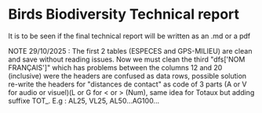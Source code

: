 # Birds Biodiversity Technical report

It is to be seen if the final technical report will be written as an .md or a pdf


NOTE 29/10/2025 : The first 2 tables (ESPECES and GPS-MILIEU) are clean and save without reading issues. Now we must clean the third "dfs['NOM FRANÇAIS']" which has problems between the columns 12 and 20 (inclusive) were the headers are confused as data rows, possible solution re-write the headers for "distances de contact" as code of 3 parts (A or V for audio or visuel)(L or G for \< or \> (Num), same idea for Totaux but adding suffixe TOT_. E.g : AL25, VL25, AL50...AG100...
